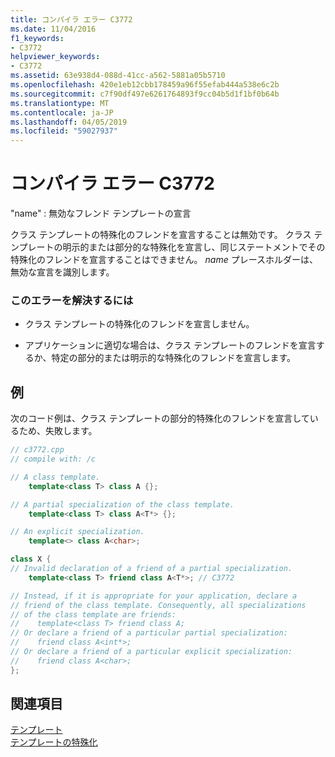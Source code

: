 ```yaml
---
title: コンパイラ エラー C3772
ms.date: 11/04/2016
f1_keywords:
- C3772
helpviewer_keywords:
- C3772
ms.assetid: 63e938d4-088d-41cc-a562-5881a05b5710
ms.openlocfilehash: 420e1eb12cbb178459a96f55efab444a538e6c2b
ms.sourcegitcommit: c7f90df497e6261764893f9cc04b5d1f1bf0b64b
ms.translationtype: MT
ms.contentlocale: ja-JP
ms.lasthandoff: 04/05/2019
ms.locfileid: "59027937"
---
```

# <a name="compiler-error-c3772"></a>コンパイラ エラー C3772

"name" : 無効なフレンド テンプレートの宣言

クラス テンプレートの特殊化のフレンドを宣言することは無効です。 クラス テンプレートの明示的または部分的な特殊化を宣言し、同じステートメントでその特殊化のフレンドを宣言することはできません。 *name* プレースホルダーは、無効な宣言を識別します。

### <a name="to-correct-this-error"></a>このエラーを解決するには

- クラス テンプレートの特殊化のフレンドを宣言しません。

- アプリケーションに適切な場合は、クラス テンプレートのフレンドを宣言するか、特定の部分的または明示的な特殊化のフレンドを宣言します。

## <a name="example"></a>例

次のコード例は、クラス テンプレートの部分的特殊化のフレンドを宣言しているため、失敗します。

```cpp
// c3772.cpp
// compile with: /c

// A class template.
    template<class T> class A {};

// A partial specialization of the class template.
    template<class T> class A<T*> {};

// An explicit specialization.
    template<> class A<char>;

class X {
// Invalid declaration of a friend of a partial specialization.
    template<class T> friend class A<T*>; // C3772

// Instead, if it is appropriate for your application, declare a
// friend of the class template. Consequently, all specializations
// of the class template are friends:
//    template<class T> friend class A;
// Or declare a friend of a particular partial specialization:
//    friend class A<int*>;
// Or declare a friend of a particular explicit specialization:
//    friend class A<char>;
};
```

## <a name="see-also"></a>関連項目

[テンプレート](../../cpp/templates-cpp.md)<br/>
[テンプレートの特殊化](../../cpp/template-specialization-cpp.md)
